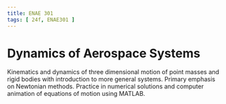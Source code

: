 ```yaml
---
title: ENAE 301
tags: [ 24f, ENAE301 ]
---
```


# Dynamics of Aerospace Systems

Kinematics and dynamics of three dimensional motion of point masses and rigid bodies with introduction to more general systems. Primary emphasis on Newtonian methods. Practice in numerical solutions and computer animation of equations of motion using MATLAB.
